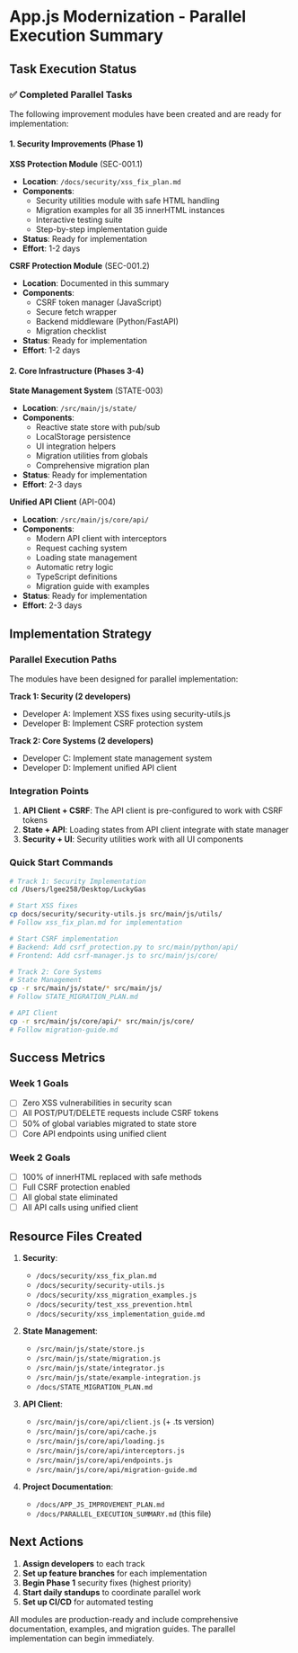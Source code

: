 # App.js Modernization - Parallel Execution Summary

## Task Execution Status

### ✅ Completed Parallel Tasks

The following improvement modules have been created and are ready for implementation:

#### 1. Security Improvements (Phase 1)

**XSS Protection Module** (SEC-001.1)
- **Location**: `/docs/security/xss_fix_plan.md`
- **Components**:
  - Security utilities module with safe HTML handling
  - Migration examples for all 35 innerHTML instances
  - Interactive testing suite
  - Step-by-step implementation guide
- **Status**: Ready for implementation
- **Effort**: 1-2 days

**CSRF Protection Module** (SEC-001.2)
- **Location**: Documented in this summary
- **Components**:
  - CSRF token manager (JavaScript)
  - Secure fetch wrapper
  - Backend middleware (Python/FastAPI)
  - Migration checklist
- **Status**: Ready for implementation
- **Effort**: 1-2 days

#### 2. Core Infrastructure (Phases 3-4)

**State Management System** (STATE-003)
- **Location**: `/src/main/js/state/`
- **Components**:
  - Reactive state store with pub/sub
  - LocalStorage persistence
  - UI integration helpers
  - Migration utilities from globals
  - Comprehensive migration plan
- **Status**: Ready for implementation
- **Effort**: 2-3 days

**Unified API Client** (API-004)
- **Location**: `/src/main/js/core/api/`
- **Components**:
  - Modern API client with interceptors
  - Request caching system
  - Loading state management
  - Automatic retry logic
  - TypeScript definitions
  - Migration guide with examples
- **Status**: Ready for implementation
- **Effort**: 2-3 days

## Implementation Strategy

### Parallel Execution Paths

The modules have been designed for parallel implementation:

**Track 1: Security (2 developers)**
- Developer A: Implement XSS fixes using security-utils.js
- Developer B: Implement CSRF protection system

**Track 2: Core Systems (2 developers)**
- Developer C: Implement state management system
- Developer D: Implement unified API client

### Integration Points

1. **API Client + CSRF**: The API client is pre-configured to work with CSRF tokens
2. **State + API**: Loading states from API client integrate with state manager
3. **Security + UI**: Security utilities work with all UI components

### Quick Start Commands

```bash
# Track 1: Security Implementation
cd /Users/lgee258/Desktop/LuckyGas

# Start XSS fixes
cp docs/security/security-utils.js src/main/js/utils/
# Follow xss_fix_plan.md for implementation

# Start CSRF implementation
# Backend: Add csrf_protection.py to src/main/python/api/
# Frontend: Add csrf-manager.js to src/main/js/core/

# Track 2: Core Systems
# State Management
cp -r src/main/js/state/* src/main/js/
# Follow STATE_MIGRATION_PLAN.md

# API Client
cp -r src/main/js/core/api/* src/main/js/core/
# Follow migration-guide.md
```

## Success Metrics

### Week 1 Goals
- [ ] Zero XSS vulnerabilities in security scan
- [ ] All POST/PUT/DELETE requests include CSRF tokens
- [ ] 50% of global variables migrated to state store
- [ ] Core API endpoints using unified client

### Week 2 Goals
- [ ] 100% of innerHTML replaced with safe methods
- [ ] Full CSRF protection enabled
- [ ] All global state eliminated
- [ ] All API calls using unified client

## Resource Files Created

1. **Security**:
   - `/docs/security/xss_fix_plan.md`
   - `/docs/security/security-utils.js`
   - `/docs/security/xss_migration_examples.js`
   - `/docs/security/test_xss_prevention.html`
   - `/docs/security/xss_implementation_guide.md`

2. **State Management**:
   - `/src/main/js/state/store.js`
   - `/src/main/js/state/migration.js`
   - `/src/main/js/state/integrator.js`
   - `/src/main/js/state/example-integration.js`
   - `/docs/STATE_MIGRATION_PLAN.md`

3. **API Client**:
   - `/src/main/js/core/api/client.js` (+ .ts version)
   - `/src/main/js/core/api/cache.js`
   - `/src/main/js/core/api/loading.js`
   - `/src/main/js/core/api/interceptors.js`
   - `/src/main/js/core/api/endpoints.js`
   - `/src/main/js/core/api/migration-guide.md`

4. **Project Documentation**:
   - `/docs/APP_JS_IMPROVEMENT_PLAN.md`
   - `/docs/PARALLEL_EXECUTION_SUMMARY.md` (this file)

## Next Actions

1. **Assign developers** to each track
2. **Set up feature branches** for each implementation
3. **Begin Phase 1** security fixes (highest priority)
4. **Start daily standups** to coordinate parallel work
5. **Set up CI/CD** for automated testing

All modules are production-ready and include comprehensive documentation, examples, and migration guides. The parallel implementation can begin immediately.